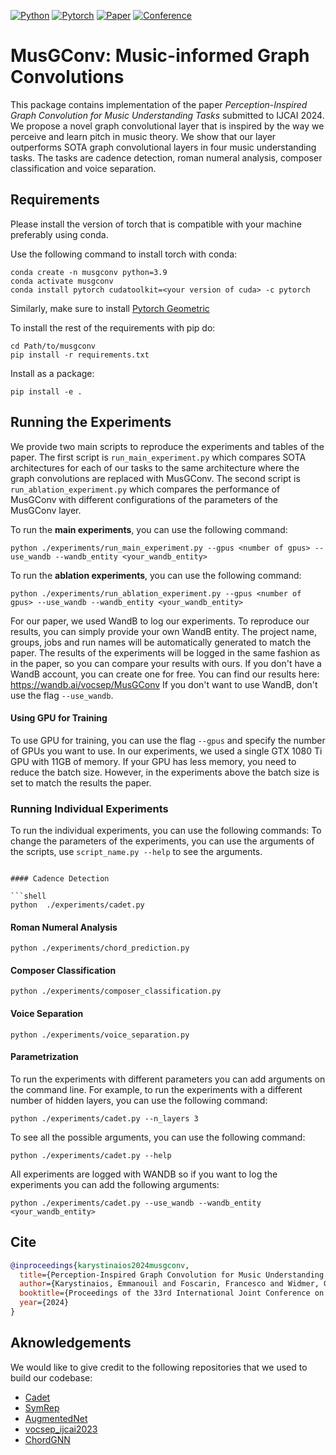 [![Python](https://img.shields.io/badge/-Python_3.9+-blue?logo=python&logoColor=white)](https://www.python.org/)
[![Pytorch](https://img.shields.io/badge/PyTorch_2.0+-ee4c2c?logo=pytorch&logoColor=white)](https://pytorch.org/get-started/locally/)
[![Paper](http://img.shields.io/badge/paper-arxiv.2405.09224-B31B1B.svg)](https://arxiv.org/abs/2405.09224)
[![Conference](http://img.shields.io/badge/IJCAI-2024-4b44ce.svg)](https://ijcai24.org/ai-arts-creativity-special-track-accepted-papers/)


# MusGConv: Music-informed Graph Convolutions 

This package contains implementation of the paper _Perception-Inspired Graph Convolution for Music Understanding Tasks_
submitted to IJCAI 2024. We propose a novel graph convolutional layer that is inspired by the way we perceive and learn
pitch in music theory. We show that our layer outperforms SOTA graph convolutional layers in four music understanding tasks.
The tasks are cadence detection, roman numeral analysis, composer classification and voice separation.

## Requirements

Please install the version of torch that is compatible with your machine preferably using conda.

Use the following command to install torch with conda:
```shell
conda create -n musgconv python=3.9
conda activate musgconv
conda install pytorch cudatoolkit=<your version of cuda> -c pytorch
```
Similarly, make sure to install [Pytorch Geometric](https://pytorch-geometric.readthedocs.io/en/latest/install/installation.html)


To install the rest of the requirements with pip do:
```shell
cd Path/to/musgconv
pip install -r requirements.txt
```

Install as a package:
```shell
pip install -e .
```

## Running the Experiments

We provide two main scripts to reproduce the experiments and tables of the paper.
The first script is `run_main_experiment.py` which compares SOTA architectures for each 
of our tasks to the same architecture where the graph convolutions are replaced with MusGConv.
The second script is `run_ablation_experiment.py` which compares the performance of MusGConv with different
configurations of the parameters of the MusGConv layer.

To run the **main experiments**, you can use the following command:

```shell
python ./experiments/run_main_experiment.py --gpus <number of gpus> --use_wandb --wandb_entity <your_wandb_entity>
```

To run the **ablation experiments**, you can use the following command:

```shell
python ./experiments/run_ablation_experiment.py --gpus <number of gpus> --use_wandb --wandb_entity <your_wandb_entity>
```

For our paper, we used WandB to log our experiments. 
To reproduce our results, you can simply provide your own WandB entity. The project name, groups, jobs and run 
names will be automatically generated to match the paper.
The results of the experiments will be logged in the same fashion as in the paper, so you can compare your results with ours.
If you don't have a WandB account, you can create one for free.
You can find our results here: https://wandb.ai/vocsep/MusGConv
If you don't want to use WandB, don't use the flag `--use_wandb`.

#### Using GPU for Training

To use GPU for training, you can use the flag `--gpus` and specify the number of GPUs you want to use.
In our experiments, we used a single GTX 1080 Ti GPU with 11GB of memory. If your GPU has less memory, you need to reduce the batch size.
However, in the experiments above the batch size is set to match the results the paper.

### Running Individual Experiments

To run the individual experiments, you can use the following commands:
To change the parameters of the experiments, you can use the arguments of the scripts, use `script_name.py --help` to see the arguments.

```shell

#### Cadence Detection

```shell
python  ./experiments/cadet.py
```

#### Roman Numeral Analysis

```shell
python ./experiments/chord_prediction.py
```

#### Composer Classification
    
```shell
python ./experiments/composer_classification.py
```

#### Voice Separation

```shell
python ./experiments/voice_separation.py
```

#### Parametrization

To run the experiments with different parameters you can add arguments on the command line. For example, to run the experiments with a different number of hidden layers, you can use the following command: 

```shell
python ./experiments/cadet.py --n_layers 3
```

To see all the possible arguments, you can use the following command:

```shell
python ./experiments/cadet.py --help
```

All experiments are logged with WANDB so if you want to log the experiments you can add the following arguments:

```shell
python ./experiments/cadet.py --use_wandb --wandb_entity <your_wandb_entity>
```

## Cite
```bibtex
@inproceedings{karystinaios2024musgconv,
  title={Perception-Inspired Graph Convolution for Music Understanding Tasks},
  author={Karystinaios, Emmanouil and Foscarin, Francesco and Widmer, Gerhard},
  booktitle={Proceedings of the 33rd International Joint Conference on Artificial Intelligence (IJCAI)},
  year={2024}
}
```


## Aknowledgements

We would like to give credit to the following repositories that we used to build our codebase:
- [Cadet](https://github.com/manoskary/cadet)
- [SymRep](https://github.com/anusfoil/SymRep)
- [AugmentedNet](https://github.com/napulen/AugmentedNet)
- [vocsep_ijcai2023](https://github.com/manoskary/vocsep_ijcai2023)
- [ChordGNN](https://github.com/manoskary/chordgnn)
